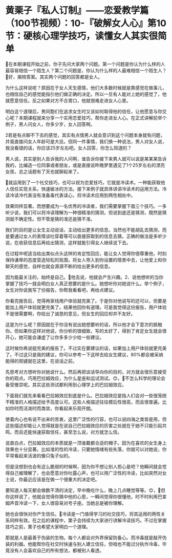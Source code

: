 # 黄栗子『私人订制』——恋爱教学篇（100节视频）：10-『破解女人心』第10节：硬核心理学技巧，读懂女人其实很简单

🎼在本期课程开始之前，你子先问大家两个问题。第一个问题是你认为什么样的人最容易相信一个陌生人？第二个问题是，你认为什么样的人最难相信一个陌生人？🎼好，揭晓答案。其实两个问题的回答都是女人。

为什么这样说呢？原因在于女人天生感情，他们大多数时候就是靠感觉在做事儿，也相信自己的感觉能指引他们做正确的决定。所以一旦有人能对上她的感觉了，他就愿意信任。反之如果对方不合胃口，他就很难走进女人心里。

明白这个道理后，男同胞们在追求女生时又该如何取得他的信任，让他愿意与你交心呢？本期课程就来分享一个实用恋爱技巧，帮你走进女人心。在正式讲解前举个例子，男人问女人，你多少岁，女人回答啊。

2若是有点聊不下去的感觉，其实有点情男人就会意识到这个问题本身就有问题，并竟直接问女人年龄可是大忌。但同一件事情，我们换一种说法，男人对女人说，我没看错的话，你应该25岁左右吧。女人回答，你怎么知道的？

男人说，其实是别人告诉我的人问啊，谁告诉你接下来男人就可以说是某某某告诉我的，比编造一位同事或者朋友，或是直接说昨晚梦里遇见了1个25岁左右的漂亮女孩，总之话题有了天也就聊起来了。

🎼就运用到了一个社交技巧，也可以视为恋爱技巧，它就是冷读术。一种能获取他人信任实现关系，快速破冰的方法。接下来例子就具体讲讲冷读术的运用方法。冷读冷读冷代表没有准备毒代表读心，将冷读术应用到两性相处中。

效果同样显著。而想要成为一名优秀的冷读者，我们需要掌握下面三个技巧。一多听少说，我们可以将冷读理解为一种很精准的猜测，但说到底还是猜测，既然是猜测就不确定性。但不管是猜的准还是猜不准。

我们的目的是让女生主动说话，主动给出更多的信息。当然也不能胡乱去猜测，而是要通过女人的表情谈吐穿着等可以直接获取到的信息去猜。正确的做法是多听少说，在收获信息后再给出猜测，这样就能引得女人继续说下去。

在过程中呢适当给出类似点头这样的肯定性回应，能让女人觉得你很尊重他，时刻保持谦卑的态度营造轻松的氛围，将女人带入到你设置的情景中去，让他爱上和你聊天的感觉，自样也就会源源不断的给出更多的信息。

因为能最关注的，始终是自己。🎼他去说，他就会产生兴趣。2、说他想听的当你掌握了技巧一就会明白女人真正想要的是什么。她想听你对她说什么。举个例子，女生对你说我写了份报告，你帮我看看吧，再给点建议。

你看完报告后，觉得再家线用户体验就完美了。于是你对他说写的还可以，但要是能加上用户体验就更完美了。结果他回你有道理。可是我觉得这份报告，用户体验不是很需要啊，你给出了诚恳的意见，但女生的回应却并不友好。

这是为什么呢？原因就在于你没有说出她想要听的话，所以他才会下意次的抵触你。但如果你这样对他说，你分析的很细致，写的太好了，得到了肯定女生就会很开心，她可能会谦虚了让你多多少少给一些建议。

这时候你再说挺完美的报告了。不过实在要建议的话，如果加上用户体验就更完美了。不过这只是我的建议，你可以参考一下这样去给女生建议，80%都会被采纳能得的观键就在这里，在说话之前。

先思考对方想听你对她说什么。然后再把谈话导向你的目的，对方就会很乐意接受你的观点。巧用巴拉姆效应，为什么星座和运试测试。😊，🎼不怎么科学的理论会备受推崇呢。其实这些测试都利用到心理学上的巴拉姆效应。

下面我们就先来看看巴拉姆效应到底是什么。巴拉姆效应是指人们会对一些很笼统不精准的人格描述给予高度认可。这些人格描述往往模后性很高，而且很普遍。比如你时而活泼时而类敛，你看起来乐观开朗。

使着内心也有说不出来的苦衷，这里广泛性的行容，也可以说四海之类皆是用，但这些描述却能让人觉得就是在说自己巴拉姆效应的厉害之处就在于她不只能引起共鸣，而且还能快速获取信任，甚至怎么说，对方就怎么信。

说直白点，巴拉姆效应的本质就是一顶谁戴都合适的帽子。因为在喜欢的女生身上效果也十分显著。比如准的性的冷读，只要她情绪有些失落，你就可以对她说，你平常看起来活泼的像只兔子似的。

但是没想到也会有这么脆弱的时候啊，因为你不想让别人担心是吧？他瞬间就会觉得自己被理解了，也会愿意对你吐露心声，也可以用广泛性的冷读，比如突然对女士说，你最近应该是在做一个很重大的决定吧。

要知道人每天都会做数不清的决定，早中晚吃什么，晚上几点睡觉等等。😊，🎼但你这样说了，他就会觉得你猜中他的心思，一瞬间觉得你很懂他，时不时利用巴拿姆声音冷读一下，女人很容易对号子座。当她总是被你理解。

她也会很快对你产生信任。🎼冷读是一门值得学习的社交技巧，将其运用的两性关系同样有效。在之后的课程中，栗子会持续为大家进行讲解冷读技巧。不过在掌握技巧之前，栗子也希望大家明白一个道理。

那就是人是最善于伪装的生物。每个人都会对外界保留防备心。而冷毒就是敲开伪装的利器。他能帮你在社交时快速与别人建立信任，但咱也不能过分执作冷毒，毕竟没有人会喜欢自己的所有想法，都被别人看透。

